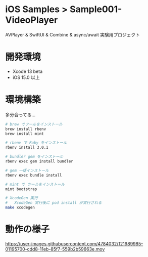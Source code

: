 # iOS Samples > Sample001-VideoPlayer

AVPlayer & SwiftUI & Combine & async/await 実験用プロジェクト

# 開発環境

- Xcode 13 beta
- iOS 15.0 以上

# 環境構築

多分合ってる...

```sh
# brew でツールをインストール
brew install rbenv
brew install mint

# rbenv で Ruby をインストール
rbenv install 3.0.1

# bundler gem をインストール
rbenv exec gem install bundler

# gem 一括インストール
rbenv exec bundle install

# mint で ツールをインストール
mint bootstrap

# XcodeGen 実行
#   XcodeGen 実行後に pod install が実行される
make xcodegen
```

# 動作の様子

https://user-images.githubusercontent.com/4784032/121989985-01195700-cdd8-11eb-85f7-559b2b59663e.mov
